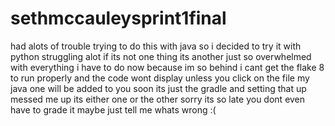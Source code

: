 # sethmccauleysprint1final
had alots of trouble trying to do this with java so i decided to try it with python
struggling alot if its not one thing its another just so overwhelmed with everything i 
have to do now because im so behind i cant get the flake 8 to run properly and the code wont display unless you click on the file
my java one will be added to you soon its just the gradle and setting that up messed me up its either one or the other sorry its so late 
you dont even have to grade it maybe just tell me whats wrong :(
